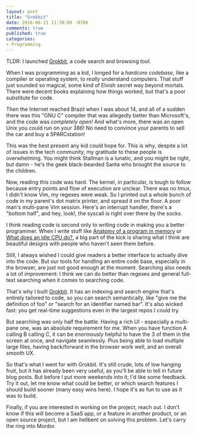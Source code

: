 ```yaml
---
layout: post
title: "Grokbit"
date: 2016-06-21 11:30:00 -0700
comments: true
published: true
categories:
- Programming
---
```


TLDR: I launched [Grokbit], a code search and browsing tool.

When I was programming as a kid, I longed for a *hardcore codebase*, like
a compiler or operating system, to *really* understand computers. That stuff
just sounded so magical, some kind of Elvish secret way beyond mortals.  There
were decent books explaining how things worked, but that's a poor substitute for
code.

Then the Internet reached Brazil when I was about 14, and all of a sudden there
was this "GNU C" compiler that was allegedly better than Microsoft's, and the
code was *completely open!* And what's more, there was an open Unix you could
run on your 386! No need to convince your parents to sell the car and buy
a SPARCstation!

This was the best present any kid could hope for. This is why, despite a lot of
issues in the tech community, my gratitude to these people is overwhelming. You
might think Stallman is a lunatic, and you might be right, but damn - he's the
geek black-bearded Santa who brought the source to the children.

Now, reading this code was hard. The kernel, in particular, is tough to follow
because entry points and flow of execution are unclear. There was no tmux,
I didn't know Vim, my regexes were weak. So I printed out a whole bunch of code
in my parent's dot matrix printer, and spread it on the floor. A poor man's
multi-pane Vim session. Here's an interrupt handler, there's a "bottom half",
and hey, look!, the syscall is right over there by the socks.

I think reading code is second only to writing code in making you a better
programmer. When I write stuff like [Anatomy of a program in memory][anatomy] or
[What does an idle CPU do?][idle-cpu], a big part of the kick is sharing what
I think are beautiful designs with people who haven't seen them before.

Still, I always wished I could give readers a better interface to actually dive
into the code. But our tools for handling an entire code base, especially in the
browser, are just not good enough at the moment. Searching also needs a lot of
improvement: I think we can do better than regexes and general full-text
searching when it comes to searching code.

That's why I built [Grokbit]. It has an indexing and search engine that's
entirely tailored to code, so you can search semantically, like "give me the
definition of foo" or "search for an identifier named bar". It's also wicked
fast: you get real-time suggestions even in the largest repos I could try.

But searching was only half the battle. Having a rich UI - especially
a multi-pane one, was an absolute requirement for me. When you have function
A calling B calling C, it can be *enormously* helpful to have the 3 of them in
the screen at once, and navigate seamlessly. Plus being able to load multiple
large files, having back/forward in the browser work well, and an overall
smooth UX.

So that's what I went for with Grokbit.  It's still crude, lots of low hanging
fruit, but it has already been very useful, as you'll be able to tell in future
blog posts. But before I put more weekends into it, I'd like some feedback. Try
it out, let me know what could be better, or which search features I should
build sooner (many easy wins here). I hope it's as fun to use as it was to
build.

Finally, if you are interested in working on the project, reach out. I don't
know if this will become a SaaS app, or a feature in another product, or an open
source project, but I am hellbent on solving this problem. Let's carry the ring
into Mordor.

[Grokbit]: http://grokbit.com
[anatomy]: /post/anatomy-of-a-program-in-memory/
[idle-cpu]: /post/what-does-an-idle-cpu-do/
